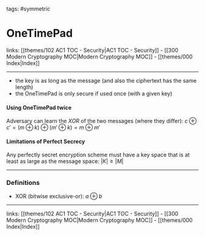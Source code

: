 tags: #symmetric 

# OneTimePad

links:  [[themes/102 AC1 TOC - Security|AC1 TOC - Security]] - [[300 Modern Cryptography MOC|Modern Cryptography MOC]] - [[themes/000 Index|Index]]

---

- the key is as long as the message (and also the ciphertext has the same length)
- the OneTimePad is only secure if used once (with a given key)

#### Using OneTimePad twice

Adversary can learn the $XOR$ of the two messages (where they differ):
$c \oplus c' = (m \oplus k)\oplus (m' \oplus k) = m \oplus m'$

#### Limitations of Perfect Secrecy

Any perfectly secret encryption scheme must have a key space that is at least as large as the message space: $|K|\geq|M|$

---

### Definitions

- XOR (bitwise exclusive-or): $a \oplus b$

---
links:  [[themes/102 AC1 TOC - Security|AC1 TOC - Security]] - [[300 Modern Cryptography MOC|Modern Cryptography MOC]] - [[themes/000 Index|Index]]
